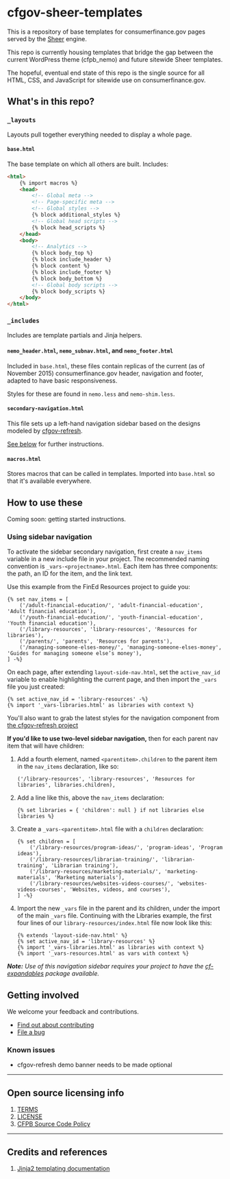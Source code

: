 # cfgov-sheer-templates

This is a repository of base templates for consumerfinance.gov pages
served by the [Sheer](https://github.com/cfpb/sheer) engine.

This repo is currently housing templates that bridge the gap between the current
WordPress theme (cfpb_nemo) and future sitewide Sheer templates.

The hopeful, eventual end state of this repo is the single source for all
HTML, CSS, and JavaScript for sitewide use on consumerfinance.gov.


## What's in this repo?

### `_layouts`

Layouts pull together everything needed to display a whole page.

#### `base.html`

The base template on which all others are built. Includes:

```html
<html>
    {% import macros %}
    <head>
        <!-- Global meta -->
        <!-- Page-specific meta -->
        <!-- Global styles -->
        {% block additional_styles %}
        <!-- Global head scripts -->
        {% block head_scripts %}
    </head>
    <body>
        <!-- Analytics -->
        {% block body_top %}
        {% block include_header %}
        {% block content %}
        {% block include_footer %}
        {% block body_bottom %}
        <!-- Global body scripts -->
        {% block body_scripts %}
    </body>
</html>
```

### `_includes`

Includes are template partials and Jinja helpers.

#### `nemo_header.html`, `nemo_subnav.html`, and `nemo_footer.html`

Included in `base.html`, these files contain replicas of the current
(as of November 2015) consumerfinance.gov header, navigation and footer,
adapted to have basic responsiveness.

Styles for these are found in `nemo.less` and `nemo-shim.less`.

#### `secondary-navigation.html`

This file sets up a left-hand navigation sidebar based on the designs modeled
by [cfgov-refresh](https://github.com/cfpb/cfgov-refresh).

[See below](#using-sidebar-navigation) for further instructions.

#### `macros.html`

Stores macros that can be called in templates.
Imported into `base.html` so that it's available everywhere.


## How to use these

Coming soon: getting started instructions.


### Using sidebar navigation

To activate the sidebar secondary navigation, first create a `nav_items` variable
in a new include file in your project.
The recommended naming convention is `_vars-<projectname>.html`.
Each item has three components: the path, an ID for the item, and the link text.

Use this example from the FinEd Resources project to guide you:

```jinja
{% set nav_items = [
    ('/adult-financial-education/', 'adult-financial-education', 'Adult financial education'),
    ('/youth-financial-education/', 'youth-financial-education', 'Youth financial education'),
    ('/library-resources', 'library-resources', 'Resources for libraries'),
    ('/parents/', 'parents', 'Resources for parents'),
    ('/managing-someone-elses-money/', 'managing-someone-elses-money', 'Guides for managing someone else’s money'),
] -%}
```

On each page, after extending `layout-side-nav.html`,
set the `active_nav_id` variable to enable highlighting the current page,
and then import the `_vars` file you just created:

```jinja
{% set active_nav_id = 'library-resources' -%}
{% import '_vars-libraries.html' as libraries with context %}
```

You'll also want to grab the latest styles for the navigation component from
[the cfgov-refresh project](https://github.com/cfpb/cfgov-refresh/blob/flapjack/cfgov/unprocessed/css/nav-secondary.less)

**If you'd like to use two-level sidebar navigation,**
then for each parent nav item that will have children:

1. Add a fourth element, named `<parentitem>.children` to the parent item
   in the `nav_items` declaration, like so:

   ```jinja
   ('/library-resources', 'library-resources', 'Resources for libraries', libraries.children),
   ```
1. Add a line like this, above the `nav_items` declaration:

   ```jinja
   {% set libraries = { 'children': null } if not libraries else libraries %}
   ```
1. Create a `_vars-<parentitem>.html` file with a `children` declaration:

   ```jinja
   {% set children = [
       ('/library-resources/program-ideas/', 'program-ideas', 'Program ideas'),
       ('/library-resources/librarian-training/', 'librarian-training', 'Librarian training'),
       ('/library-resources/marketing-materials/', 'marketing-materials', 'Marketing materials'),
       ('/library-resources/websites-videos-courses/', 'websites-videos-courses', 'Websites, videos, and courses'),
   ] -%}
   ```
1. Import the new `_vars` file in the parent and its children,
   under the import of the main `_vars` file.
   Continuing with the Libraries example, the first four lines of our
   `library-resources/index.html` file now look like this:

   ```jinja
   {% extends 'layout-side-nav.html' %}
   {% set active_nav_id = 'library-resources' %}
   {% import '_vars-libraries.html' as libraries with context %}
   {% import '_vars-resources.html' as vars with context %}
   ```

_**Note:** Use of this navigation sidebar requires your project to have the
[cf-expandables](https://github.com/cfpb/cf-expandables) package available._


## Getting involved

We welcome your feedback and contributions.

- [Find out about contributing](CONTRIBUTING.md)
- [File a bug](https://github.com/cfpb/cfgov-sheer-templates/issues/new?body=%23%23%20URL%0D%0D%0D%23%23%20Actual%20Behavior%0D%0D%0D%23%23%20Expected%20Behavior%0D%0D%0D%23%23%20Steps%20to%20Reproduce%0D%0D%0D%23%23%20Screenshot&labels=bug)

### Known issues

- cfgov-refresh demo banner needs to be made optional


----

## Open source licensing info
1. [TERMS](TERMS.md)
2. [LICENSE](LICENSE)
3. [CFPB Source Code Policy](https://github.com/cfpb/source-code-policy/)


----

## Credits and references

1. [Jinja2 templating documentation](http://jinja.pocoo.org/docs/)
